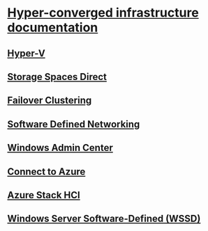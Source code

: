 # [Hyper-converged infrastructure documentation](index.yml)
## [Hyper-V](../virtualization/hyper-v/hyper-v-on-windows-server.md)
## [Storage Spaces Direct](../storage/storage-spaces/storage-spaces-direct-overview.md)
## [Failover Clustering](../failover-clustering/failover-clustering-overview.md)
## [Software Defined Networking](../networking/sdn/index.yml)
## [Windows Admin Center](../manage/windows-admin-center/overview.md)
## [Connect to Azure](../manage/windows-admin-center/azure/index.md)
## [Azure Stack HCI](/azure-stack/operator/azure-stack-hci-overview)
## [Windows Server Software-Defined (WSSD)](https://www.microsoft.com/cloud-platform/software-defined-datacenter)